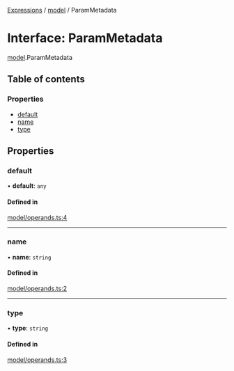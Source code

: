 [Expressions](../README.md) / [model](../modules/model.md) / ParamMetadata

# Interface: ParamMetadata

[model](../modules/model.md).ParamMetadata

## Table of contents

### Properties

- [default](model.ParamMetadata.md#default)
- [name](model.ParamMetadata.md#name)
- [type](model.ParamMetadata.md#type)

## Properties

### default

• **default**: `any`

#### Defined in

[model/operands.ts:4](https://github.com/FlavioLionelRita/js-expressions/blob/1a6363c/src/lib/model/operands.ts#L4)

___

### name

• **name**: `string`

#### Defined in

[model/operands.ts:2](https://github.com/FlavioLionelRita/js-expressions/blob/1a6363c/src/lib/model/operands.ts#L2)

___

### type

• **type**: `string`

#### Defined in

[model/operands.ts:3](https://github.com/FlavioLionelRita/js-expressions/blob/1a6363c/src/lib/model/operands.ts#L3)

